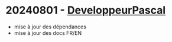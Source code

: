# 20240801 - [DeveloppeurPascal](https://github.com/DeveloppeurPascal)

* mise à jour des dépendances
* mise à jour des docs FR/EN
